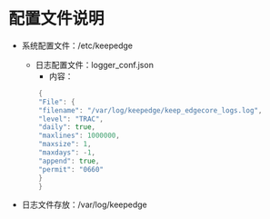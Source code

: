 # 配置文件说明
- 系统配置文件：/etc/keepedge
  - 日志配置文件：logger_conf.json
    - 内容：
  ```go
      {
      "File": {
      "filename": "/var/log/keepedge/keep_edgecore_logs.log",
      "level": "TRAC",
      "daily": true,
      "maxlines": 1000000,
      "maxsize": 1,
      "maxdays": -1,
      "append": true,
      "permit": "0660"
      }
      }
  ```

- 日志文件存放：/var/log/keepedge
